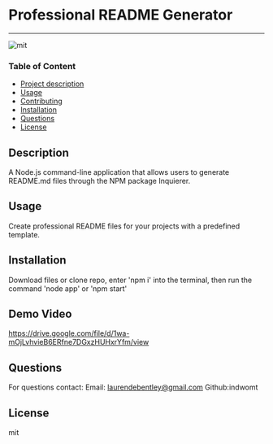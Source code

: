 
#  Professional README Generator

---

![mit](https://img.shields.io/badge/license-mit-green)

### Table of Content
- [Project description](#Description)
- [Usage](#Usage)
- [Contributing](#Contributing)
- [Installation](#Installation)
- [Questions](#Questions)
- [License](#License)

## Description
A Node.js command-line application that allows users to generate README.md files through the NPM package Inquierer. 

## Usage
Create professional README files for your projects with a predefined template.

## Installation
Download files or clone repo, enter 'npm i' into the terminal, then run the command 'node app' or 'npm start'

## Demo Video

https://drive.google.com/file/d/1wa-mOjLvhvieB6ERfne7DGxzHUHxrYfm/view


## Questions 
For questions contact:
Email: laurendebentley@gmail.com
Github:indwomt

## License
mit
        
